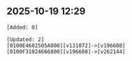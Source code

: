 ## 2025-10-19 12:29
```
[Added: 0]

[Updated: 2]
[0100E4602505A800][v131072]->[v196608]
[0100F31024666800][v196608]->[v262144]
```
